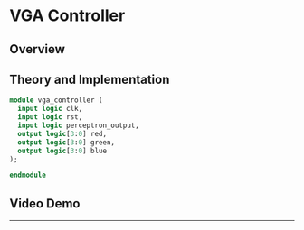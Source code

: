 # VGA Controller

## Overview

## Theory and Implementation

```SystemVerilog
module vga_controller (
  input logic clk,
  input logic rst,
  input logic perceptron_output,
  output logic[3:0] red,
  output logic[3:0] green,
  output logic[3:0] blue
);

endmodule
```

## Video Demo

---
